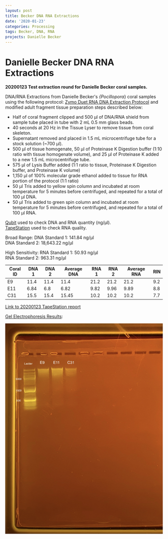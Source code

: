 ```yaml
---
layout: post
title: Becker DNA RNA Extractions
date: '2020-01-23'
categories: Processing
tags: Becker, DNA, RNA
projects: Danielle Becker
---
```


# Danielle Becker DNA RNA Extractions
**20200123 Test extraction round for Danielle Becker coral samples.**

DNA/RNA Extractions from Danielle Becker's *{Pocillopora*} coral samples using the following protocol: [Zymo Duet RNA DNA Extraction Protocol](https://github.com/emmastrand/EmmaStrand_Notebook/blob/master/_posts/2019-05-31-Zymo-Duet-RNA-DNA-Extraction-Protocol.md) and modified adult fragment tissue preparation steps described below:  
- Half of coral fragment clipped and 500 μl of DNA/RNA shield from sample tube placed in tube with 2 mL 0.5 mm glass beads.  
- 40 seconds at 20 Hz in the Tissue Lyser to remove tissue from coral skeleton.  
- Supernatant removed and placed in 1.5 mL microcentrifuge tube for a stock solution (~700 μl).  
- 500 μl of tissue homogenate, 50 μl of Proteinase K Digestion buffer (1:10 ratio with tissue homogenate volume), and 25 μl of Proteinase K added to a new 1.5 mL microcentrifuge tube.  
- 575 μl of Lysis Buffer added (1:1 ratio to tissue, Proteinase K Digestion buffer, and Proteinase K volume)  
- 1,150 μl of 100% molecular grade ethanol added to tissue for RNA portion of the protocol (1:1 ratio)  
- 50 μl Tris added to yellow spin column and incubated at room temperature for 5 minutes before centrifuged, and repeated for a total of 100 μl DNA.  
- 50 μl Tris added to green spin column and incubated at room temperature for 5 minutes before centrifuged, and repeated for a total of 100 μl RNA.  


[Qubit](https://github.com/emmastrand/EmmaStrand_Notebook/blob/master/_posts/2019-05-31-Qubit-Protocol.md) used to check DNA and RNA quantity (ng/μl).  
[TapeStation](https://github.com/emmastrand/EmmaStrand_Notebook/blob/master/_posts/2019-05-31-TapeStation-Protocol.md) used to check RNA quality.

Broad Range:
DNA Standard 1:  141.84 ng/μl  
DNA Standard 2:  18,643.22 ng/μl  

High Sensitivity:
RNA Standard 1:  50.93 ng/μl  
RNA Standard 2:  963.31 ng/μl  

| Coral ID | DNA 1 | DNA 2 | Average DNA | RNA 1 | RNA 2 | Average RNA | RIN |
|----------|-------|-------|-------------|-------|-------|-------------|-----|
| E9       | 11.4  | 11.4  | 11.4        | 21.2  | 21.2  | 21.2        | 9.2 |
| E11      | 6.84  | 6.8   | 6.82        | 9.82  | 9.96  | 9.89        | 8.8 |
| C31      | 15.5  | 15.4  | 15.45       | 10.2  | 10.2  | 10.2        | 7.7 |

[Link to 20200123 TapeStation report](https://github.com/emmastrand/EmmaStrand_Notebook/blob/master/TapeStation/2020-01-23%20-%2015.07.22.pdf)

[Gel Electrophoresis Results](https://github.com/emmastrand/EmmaStrand_Notebook/blob/master/_posts/2019-07-16-Gel-Electrophoresis-Protocol.md):

![20200123 Extractions](https://github.com/emmastrand/EmmaStrand_Notebook/blob/master/images/20200223_Becker1.jpg?raw=true)
